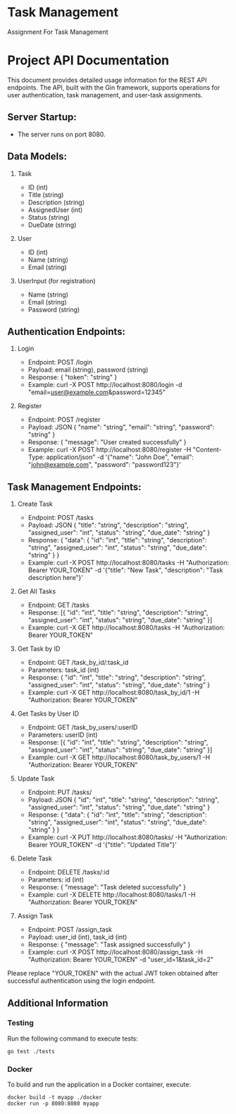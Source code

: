 # Task Management
Assignment For Task Management

Project API Documentation
=========================

This document provides detailed usage information for the REST API endpoints. The API, built with the Gin framework, supports operations for user authentication, task management, and user-task assignments.

Server Startup:
---------------
- The server runs on port 8080.

Data Models:
------------
1. Task
   - ID (int)
   - Title (string)
   - Description (string)
   - AssignedUser (int)
   - Status (string)
   - DueDate (string)

2. User
   - ID (int)
   - Name (string)
   - Email (string)

3. UserInput (for registration)
   - Name (string)
   - Email (string)
   - Password (string)

Authentication Endpoints:
-------------------------
1. Login
   - Endpoint: POST /login
   - Payload: email (string), password (string)
   - Response: { "token": "string" }
   - Example: curl -X POST http://localhost:8080/login -d "email=user@example.com&password=12345"

2. Register
   - Endpoint: POST /register
   - Payload: JSON { "name": "string", "email": "string", "password": "string" }
   - Response: { "message": "User created successfully" }
   - Example: curl -X POST http://localhost:8080/register -H "Content-Type: application/json" -d '{"name": "John Doe", "email": "john@example.com", "password": "password123"}'

Task Management Endpoints:
--------------------------
1. Create Task
   - Endpoint: POST /tasks
   - Payload: JSON { "title": "string", "description": "string", "assigned_user": "int", "status": "string", "due_date": "string" }
   - Response: { "data": { "id": "int", "title": "string", "description": "string", "assigned_user": "int", "status": "string", "due_date": "string" } }
   - Example: curl -X POST http://localhost:8080/tasks -H "Authorization: Bearer YOUR_TOKEN" -d '{"title": "New Task", "description": "Task description here"}'

2. Get All Tasks
   - Endpoint: GET /tasks
   - Response: [{ "id": "int", "title": "string", "description": "string", "assigned_user": "int", "status": "string", "due_date": "string" }]
   - Example: curl -X GET http://localhost:8080/tasks -H "Authorization: Bearer YOUR_TOKEN"

3. Get Task by ID
   - Endpoint: GET /task_by_id/:task_id
   - Parameters: task_id (int)
   - Response: { "id": "int", "title": "string", "description": "string", "assigned_user": "int", "status": "string", "due_date": "string" }
   - Example: curl -X GET http://localhost:8080/task_by_id/1 -H "Authorization: Bearer YOUR_TOKEN"

4. Get Tasks by User ID
   - Endpoint: GET /task_by_users/:userID
   - Parameters: userID (int)
   - Response: [{ "id": "int", "title": "string", "description": "string", "assigned_user": "int", "status": "string", "due_date": "string" }]
   - Example: curl -X GET http://localhost:8080/task_by_users/1 -H "Authorization: Bearer YOUR_TOKEN"

5. Update Task
   - Endpoint: PUT /tasks/
   - Payload: JSON { "id": "int", "title": "string", "description": "string", "assigned_user": "int", "status": "string", "due_date": "string" }
   - Response: { "data": { "id": "int", "title": "string", "description": "string", "assigned_user": "int", "status": "string", "due_date": "string" } }
   - Example: curl -X PUT http://localhost:8080/tasks/ -H "Authorization: Bearer YOUR_TOKEN" -d '{"title": "Updated Title"}'

6. Delete Task
   - Endpoint: DELETE /tasks/:id
   - Parameters: id (int)
   - Response: { "message": "Task deleted successfully" }
   - Example: curl -X DELETE http://localhost:8080/tasks/1 -H "Authorization: Bearer YOUR_TOKEN"

7. Assign Task
   - Endpoint: POST /assign_task
   - Payload: user_id (int), task_id (int)
   - Response: { "message": "Task assigned successfully" }
   - Example: curl -X POST http://localhost:8080/assign_task -H "Authorization: Bearer YOUR_TOKEN" -d "user_id=1&task_id=2"

Please replace "YOUR_TOKEN" with the actual JWT token obtained after successful authentication using the login endpoint.


## Additional Information

### Testing

Run the following command to execute tests:

```
go test ./tests
```

### Docker

To build and run the application in a Docker container, execute:

```
docker build -t myapp ./docker
docker run -p 8080:8080 myapp
```
